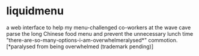 liquidmenu
==========

a web interface to help my menu-challenged co-workers at the wave cave parse the long Chinese food menu and prevent the unnecessary lunch time "there-are-so-many-options-i-am-overwhelmeralysed*" commotion. [*paralysed from being overwhelmed (trademark pending)]

